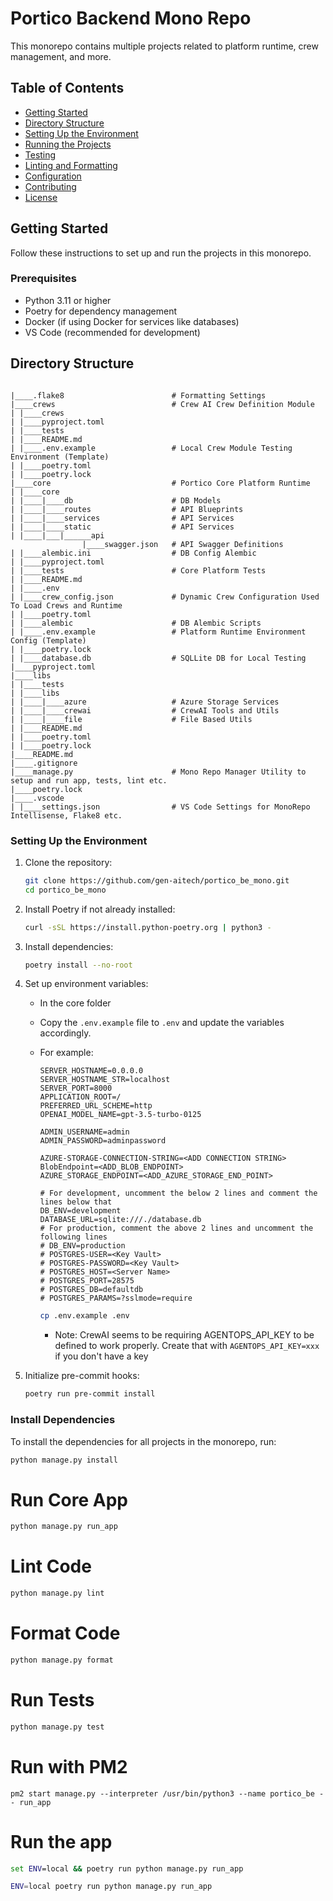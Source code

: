 # Portico Backend Mono Repo

This monorepo contains multiple projects related to platform runtime, crew management, and more.

## Table of Contents

- [Getting Started](#getting-started)
- [Directory Structure](#directory-structure)
- [Setting Up the Environment](#setting-up-the-environment)
- [Running the Projects](#running-the-projects)
- [Testing](#testing)
- [Linting and Formatting](#linting-and-formatting)
- [Configuration](#configuration)
- [Contributing](#contributing)
- [License](#license)

## Getting Started

Follow these instructions to set up and run the projects in this monorepo.

### Prerequisites

- Python 3.11 or higher
- Poetry for dependency management
- Docker (if using Docker for services like databases)
- VS Code (recommended for development)

## Directory Structure

```plaintext

|____.flake8                        # Formatting Settings
|____crews                          # Crew AI Crew Definition Module
| |____crews
| |____pyproject.toml
| |____tests
| |____README.md
| |____.env.example                 # Local Crew Module Testing Environment (Template)
| |____poetry.toml
| |____poetry.lock
|____core                           # Portico Core Platform Runtime
| |____core
| |____|____db                      # DB Models
| |____|____routes                  # API Blueprints
| |____|____services                # API Services
| |____|____static                  # API Services
| |____|___|______api
                |____swagger.json   # API Swagger Definitions
| |____alembic.ini                  # DB Config Alembic
| |____pyproject.toml
| |____tests                        # Core Platform Tests
| |____README.md
| |____.env
| |____crew_config.json             # Dynamic Crew Configuration Used To Load Crews and Runtime
| |____poetry.toml
| |____alembic                      # DB Alembic Scripts
| |____.env.example                 # Platform Runtime Environment Config (Template)
| |____poetry.lock
| |____database.db                  # SQLLite DB for Local Testing
|____pyproject.toml
|____libs
| |____tests
| |____libs
| |____|____azure                   # Azure Storage Services
| |____|____crewai                  # CrewAI Tools and Utils
| |____|____file                    # File Based Utils
| |____README.md
| |____poetry.toml
| |____poetry.lock
|____README.md
|____.gitignore
|____manage.py                      # Mono Repo Manager Utility to setup and run app, tests, lint etc.
|____poetry.lock
|____.vscode
| |____settings.json                # VS Code Settings for MonoRepo Intellisense, Flake8 etc.
```

### Setting Up the Environment

1. Clone the repository:

   ```bash
   git clone https://github.com/gen-aitech/portico_be_mono.git
   cd portico_be_mono
   ```

2. Install Poetry if not already installed:

   ```bash
   curl -sSL https://install.python-poetry.org | python3 -
   ```

3. Install dependencies:

   ```bash
   poetry install --no-root
   ```

4. Set up environment variables:

   - In the core folder
   - Copy the `.env.example` file to `.env` and update the variables accordingly.
   - For example:

      ```plaintext
      SERVER_HOSTNAME=0.0.0.0
      SERVER_HOSTNAME_STR=localhost
      SERVER_PORT=8000
      APPLICATION_ROOT=/
      PREFERRED_URL_SCHEME=http
      OPENAI_MODEL_NAME=gpt-3.5-turbo-0125

      ADMIN_USERNAME=admin
      ADMIN_PASSWORD=adminpassword

      AZURE-STORAGE-CONNECTION-STRING=<ADD CONNECTION STRING>
      BlobEndpoint=<ADD_BLOB_ENDPOINT>
      AZURE_STORAGE_ENDPOINT=<ADD_AZURE_STORAGE_END_POINT>

      # For development, uncomment the below 2 lines and comment the lines below that
      DB_ENV=development
      DATABASE_URL=sqlite:///./database.db
      # For production, comment the above 2 lines and uncomment the following lines
      # DB_ENV=production
      # POSTGRES-USER=<Key Vault>
      # POSTGRES-PASSWORD=<Key Vault>
      # POSTGRES_HOST=<Server Name>
      # POSTGRES_PORT=28575
      # POSTGRES_DB=defaultdb
      # POSTGRES_PARAMS=?sslmode=require

     ```

     ```bash
     cp .env.example .env
     ```

     - Note: CrewAI seems to be requiring AGENTOPS_API_KEY to be defined to work properly. Create that with `AGENTOPS_API_KEY=xxx` if you don't have a key

5. Initialize pre-commit hooks:

   ```bash
   poetry run pre-commit install
   ```

### Install Dependencies

To install the dependencies for all projects in the monorepo, run:

```bash
python manage.py install
```


# Run Core App

```bash
python manage.py run_app
```

# Lint Code

```bash
python manage.py lint
```

# Format Code

```bash
python manage.py format
```

# Run Tests

```bash
python manage.py test
```

# Run with PM2

```
pm2 start manage.py --interpreter /usr/bin/python3 --name portico_be -- run_app
```

# Run the app

```bat
set ENV=local && poetry run python manage.py run_app
```

```bash
ENV=local poetry run python manage.py run_app
```
